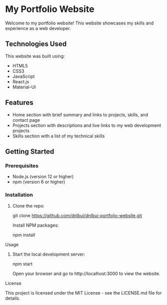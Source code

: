 # My Portfolio Website

Welcome to my portfolio website! This website showcases my skills and experience as a web developer.

## Technologies Used

This website was built using:

- HTML5
- CSS3
- JavaScript
- React.js
- Material-UI

## Features

- Home section with brief summary and links to projects, skills, and contact page
- Projects section with descriptions and live links to my web development projects
- Skills section with a list of my technical skills

## Getting Started

### Prerequisites

- Node.js (version 12 or higher)
- npm (version 6 or higher)

### Installation

1. Clone the repo:


   git clone https://github.com/dnlbui/dnlbui-portfolio-website.git

    Install NPM packages:

    

    npm install

Usage

1. Start the local development server:

    npm start

    Open your browser and go to http://localhost:3000 to view the website.

License

This project is licensed under the MIT License - see the LICENSE.md file for details.
